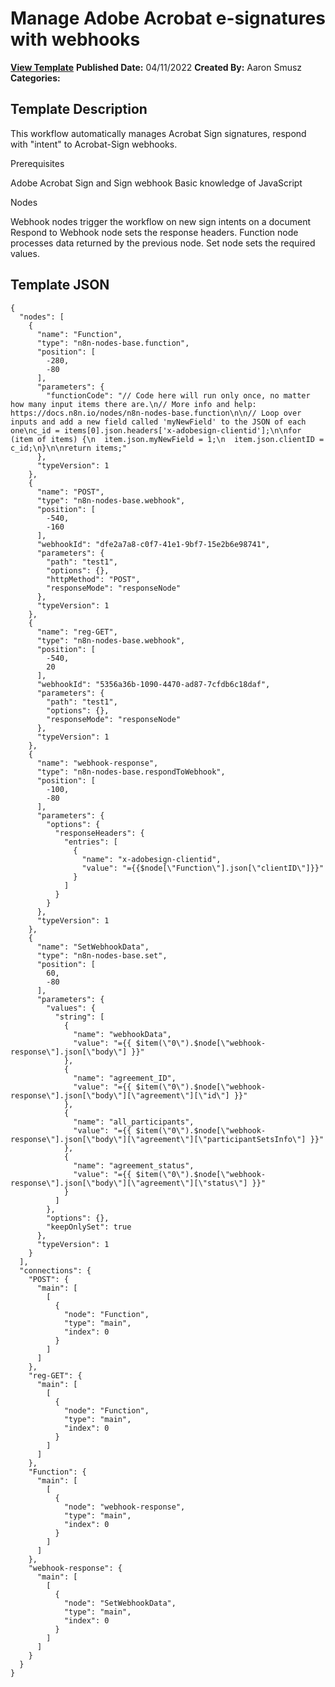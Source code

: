 # Manage Adobe Acrobat e-signatures with webhooks

**[View Template](https://n8n.io/workflows/1588-/)**  **Published Date:** 04/11/2022  **Created By:** Aaron Smusz  **Categories:**   

## Template Description

This workflow automatically manages Acrobat Sign signatures, respond with "intent" to Acrobat-Sign webhooks.

Prerequisites

Adobe Acrobat Sign and Sign webhook
Basic knowledge of JavaScript

Nodes

Webhook nodes trigger the workflow on new sign intents on a document
Respond to Webhook node sets the response headers.
Function node processes data returned by the previous node.
Set node sets the required values.

## Template JSON

```
{
  "nodes": [
    {
      "name": "Function",
      "type": "n8n-nodes-base.function",
      "position": [
        -280,
        -80
      ],
      "parameters": {
        "functionCode": "// Code here will run only once, no matter how many input items there are.\n// More info and help: https://docs.n8n.io/nodes/n8n-nodes-base.function\n\n// Loop over inputs and add a new field called 'myNewField' to the JSON of each one\nc_id = items[0].json.headers['x-adobesign-clientid'];\n\nfor (item of items) {\n  item.json.myNewField = 1;\n  item.json.clientID = c_id;\n}\n\nreturn items;"
      },
      "typeVersion": 1
    },
    {
      "name": "POST",
      "type": "n8n-nodes-base.webhook",
      "position": [
        -540,
        -160
      ],
      "webhookId": "dfe2a7a8-c0f7-41e1-9bf7-15e2b6e98741",
      "parameters": {
        "path": "test1",
        "options": {},
        "httpMethod": "POST",
        "responseMode": "responseNode"
      },
      "typeVersion": 1
    },
    {
      "name": "reg-GET",
      "type": "n8n-nodes-base.webhook",
      "position": [
        -540,
        20
      ],
      "webhookId": "5356a36b-1090-4470-ad87-7cfdb6c18daf",
      "parameters": {
        "path": "test1",
        "options": {},
        "responseMode": "responseNode"
      },
      "typeVersion": 1
    },
    {
      "name": "webhook-response",
      "type": "n8n-nodes-base.respondToWebhook",
      "position": [
        -100,
        -80
      ],
      "parameters": {
        "options": {
          "responseHeaders": {
            "entries": [
              {
                "name": "x-adobesign-clientid",
                "value": "={{$node[\"Function\"].json[\"clientID\"]}}"
              }
            ]
          }
        }
      },
      "typeVersion": 1
    },
    {
      "name": "SetWebhookData",
      "type": "n8n-nodes-base.set",
      "position": [
        60,
        -80
      ],
      "parameters": {
        "values": {
          "string": [
            {
              "name": "webhookData",
              "value": "={{ $item(\"0\").$node[\"webhook-response\"].json[\"body\"] }}"
            },
            {
              "name": "agreement_ID",
              "value": "={{ $item(\"0\").$node[\"webhook-response\"].json[\"body\"][\"agreement\"][\"id\"] }}"
            },
            {
              "name": "all_participants",
              "value": "={{ $item(\"0\").$node[\"webhook-response\"].json[\"body\"][\"agreement\"][\"participantSetsInfo\"] }}"
            },
            {
              "name": "agreement_status",
              "value": "={{ $item(\"0\").$node[\"webhook-response\"].json[\"body\"][\"agreement\"][\"status\"] }}"
            }
          ]
        },
        "options": {},
        "keepOnlySet": true
      },
      "typeVersion": 1
    }
  ],
  "connections": {
    "POST": {
      "main": [
        [
          {
            "node": "Function",
            "type": "main",
            "index": 0
          }
        ]
      ]
    },
    "reg-GET": {
      "main": [
        [
          {
            "node": "Function",
            "type": "main",
            "index": 0
          }
        ]
      ]
    },
    "Function": {
      "main": [
        [
          {
            "node": "webhook-response",
            "type": "main",
            "index": 0
          }
        ]
      ]
    },
    "webhook-response": {
      "main": [
        [
          {
            "node": "SetWebhookData",
            "type": "main",
            "index": 0
          }
        ]
      ]
    }
  }
}
```

